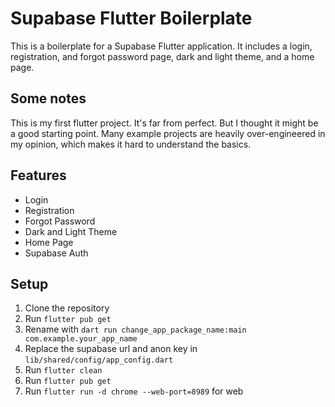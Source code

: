 # Supabase Flutter Boilerplate

This is a boilerplate for a Supabase Flutter application. It includes a login, registration, and forgot password page, dark and light theme, and a home page.

## Some notes

This is my first flutter project. It's far from perfect. But I thought it might be a good starting point. Many example projects are heavily over-engineered in my opinion, which makes it hard to understand the basics.

## Features

- Login
- Registration
- Forgot Password
- Dark and Light Theme
- Home Page
- Supabase Auth

## Setup

1. Clone the repository
2. Run `flutter pub get`
3. Rename with `dart run change_app_package_name:main com.example.your_app_name`
4. Replace the supabase url and anon key in `lib/shared/config/app_config.dart`
5. Run `flutter clean`
6. Run `flutter pub get`
7. Run `flutter run -d chrome --web-port=8989` for web

